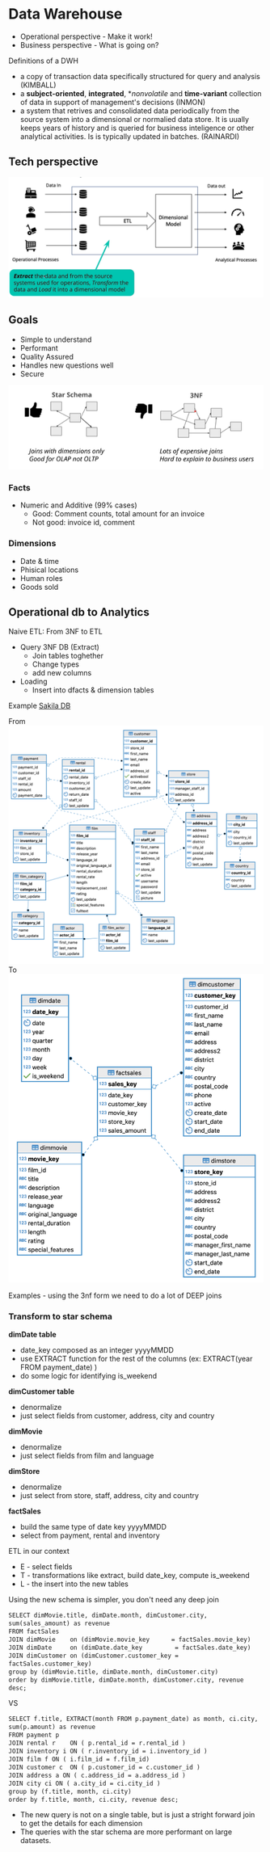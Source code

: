 # Data Warehouse

- Operational perspective - Make it work!
- Business perspective - What is going on?

Definitions of a DWH
- a copy of transaction data specifically structured for query and analysis (KIMBALL)
- a **subject-oriented**, **integrated**, **nonvolatile* and **time-variant** collection of data in support of management's decisions (INMON)
- a system that retrives and consolidated data periodically from the source system into a dimensional or normalied data store. It is uually keeps years of history and is queried for business inteligence or other analytical activities. Is is typically updated in batches. (RAINARDI)

## Tech perspective
![Tech perspictive](images/tech_perspective.png "Tech perspective")

## Goals
- Simple to understand
- Performant
- Quality Assured
- Handles new questions well
- Secure


![Schemas](images/schemas_olap_vs_oltp.png "Schemas")

### Facts
- Numeric and Additive (99% cases)
    - Good: Comment counts, total amount for an invoice
    - Not good: invoice id, comment

### Dimensions
- Date & time
- Phisical locations
- Human roles
- Goods sold

## Operational db to Analytics

Naive ETL: From 3NF to ETL
- Query 3NF DB (Extract)
    - Join tables toghether
    - Change types
    - add new columns
- Loading
    - Insert into dfacts & dimension tables

Example [Sakila DB](https://www.jooq.org/sakila)

From
![Pagila 3NF](pagila-3nf.png "Pagila 3NF")
To
![Pagila Star](pagila-star.png "Pagila Star")

Examples - using the 3nf form we need to do a lot of DEEP joins

### Transform to star schema

**dimDate table**
- date_key composed as an integer yyyyMMDD
- use EXTRACT function for the rest of the columns (ex: EXTRACT(year FROM payment_date) )
- do some logic for identifying is_weekend

**dimCustomer table**
- denormalize
- just select fields from customer, address, city and country

**dimMovie**
- denormalize
- just select fields from film and language

**dimStore**
- denormalize
- just select from store, staff, address, city and country

**factSales**
- build the same type of date key yyyyMMDD
- select from payment, rental and inventory


ETL in our context
 - E - select fields
 - T - transformations like extract, build date_key, compute is_weekend
 - L - the insert into the new tables

Using the new schema is simpler, you don't need any deep join
```
SELECT dimMovie.title, dimDate.month, dimCustomer.city, sum(sales_amount) as revenue
FROM factSales 
JOIN dimMovie    on (dimMovie.movie_key      = factSales.movie_key)
JOIN dimDate     on (dimDate.date_key         = factSales.date_key)
JOIN dimCustomer on (dimCustomer.customer_key = factSales.customer_key)
group by (dimMovie.title, dimDate.month, dimCustomer.city)
order by dimMovie.title, dimDate.month, dimCustomer.city, revenue desc;
```
VS
```
SELECT f.title, EXTRACT(month FROM p.payment_date) as month, ci.city, sum(p.amount) as revenue
FROM payment p
JOIN rental r    ON ( p.rental_id = r.rental_id )
JOIN inventory i ON ( r.inventory_id = i.inventory_id )
JOIN film f ON ( i.film_id = f.film_id)
JOIN customer c  ON ( p.customer_id = c.customer_id )
JOIN address a ON ( c.address_id = a.address_id )
JOIN city ci ON ( a.city_id = ci.city_id )
group by (f.title, month, ci.city)
order by f.title, month, ci.city, revenue desc;
```

- The new query is not on a single table, but is just a stright forward join to get the details for each dimension
- The queries with the star schema are more performant on large datasets.

